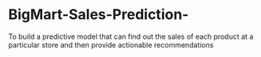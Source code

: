 # BigMart-Sales-Prediction-
To build a predictive model that can find out the sales of each product at a particular store and then provide actionable recommendations
